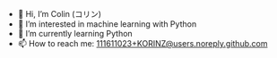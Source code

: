 - 👋 Hi, I’m Colin (コリン)
- 👀 I’m interested in machine learning with Python
- 🌱 I’m currently learning Python
- 📫 How to reach me: 111611023+KORINZ@users.noreply.github.com

<!---
KORINZ/KORINZ is a ✨ special ✨ repository because its `README.md` (this file) appears on your GitHub profile.
You can click the Preview link to take a look at your changes.
--->
